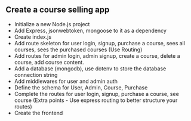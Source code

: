 ## Create a course selling app

- Initialize a new Node.js project
- Add Express, jsonwebtoken, mongoose to it as a dependency
- Create index.js
- Add route skeleton for user login, signup, purchase a course, sees all courses, sees the purchased courses (Use Routing)
- Add routes for admin login, admin signup, create a course, delete a course, add course content.
- Add a database (mongodb), use dotenv to store the database connection string
- Add middlewares for user and admin auth
- Define the schema for User, Admin, Course, Purchase
- Complete the routes for user login, signup, purchase a course, see course (Extra points - Use express routing to better structure your routes)
- Create the frontend
